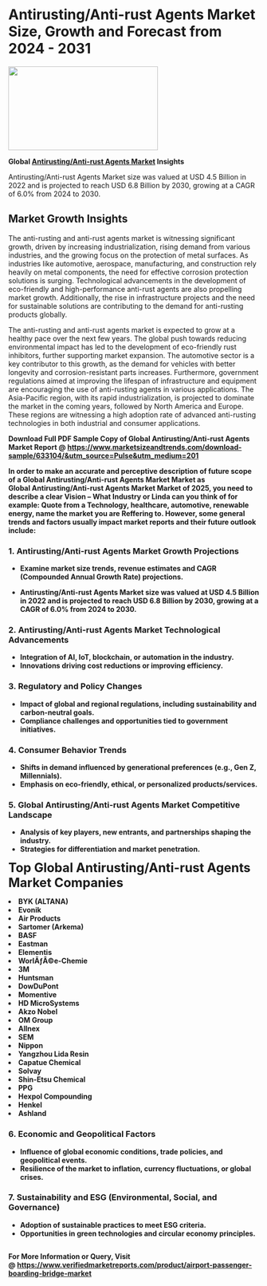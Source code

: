 <H1>Antirusting/Anti-rust Agents Market Size, Growth and Forecast from 2024 - 2031</H1><img class="aligncenter size-medium wp-image-584254" src="https://thirdeyenews.in/wp-content/uploads/2024/09/Global-Market-Research-300x168.jpeg" alt="" width="300" height="168" /><p><strong>Global&nbsp;<a href="https://www.marketsizeandtrends.com/download-sample/633104/&amp;utm_source=Pulse&amp;utm_medium=201">Antirusting/Anti-rust Agents Market</a> Insights</strong></p><p>Antirusting/Anti-rust Agents Market size was valued at USD 4.5 Billion in 2022 and is projected to reach USD 6.8 Billion by 2030, growing at a CAGR of 6.0% from 2024 to 2030.</p><p><h2>Market Growth Insights</h2> <p>The anti-rusting and anti-rust agents market is witnessing significant growth, driven by increasing industrialization, rising demand from various industries, and the growing focus on the protection of metal surfaces. As industries like automotive, aerospace, manufacturing, and construction rely heavily on metal components, the need for effective corrosion protection solutions is surging. Technological advancements in the development of eco-friendly and high-performance anti-rust agents are also propelling market growth. Additionally, the rise in infrastructure projects and the need for sustainable solutions are contributing to the demand for anti-rusting products globally.</p> <p><strong></strong></p> <p>The anti-rusting and anti-rust agents market is expected to grow at a healthy pace over the next few years. The global push towards reducing environmental impact has led to the development of eco-friendly rust inhibitors, further supporting market expansion. The automotive sector is a key contributor to this growth, as the demand for vehicles with better longevity and corrosion-resistant parts increases. Furthermore, government regulations aimed at improving the lifespan of infrastructure and equipment are encouraging the use of anti-rusting agents in various applications. The Asia-Pacific region, with its rapid industrialization, is projected to dominate the market in the coming years, followed by North America and Europe. These regions are witnessing a high adoption rate of advanced anti-rusting technologies in both industrial and consumer applications.</p> <p><strong></p><p><span class=""><strong>Download Full PDF Sample Copy of Global Antirusting/Anti-rust Agents Market Report</strong> @ <a href="https://www.marketsizeandtrends.com/download-sample/633104/&amp;utm_source=Pulse&amp;utm_medium=201" target="_blank">https://www.marketsizeandtrends.com/download-sample/633104/&amp;utm_source=Pulse&amp;utm_medium=201</a></span></p><p>In order to make an accurate and perceptive description of future scope of a Global&nbsp;Antirusting/Anti-rust Agents Market Market as Global&nbsp;Antirusting/Anti-rust Agents Market Market of 2025, you need to describe a clear Vision &ndash; What Industry or Linda can you think of for example: Quote from a Technology, healthcare, automotive, renewable energy, name the market you are Reffering to. However, some general trends and factors usually impact market reports and their future outlook include:</p><h3>1.&nbsp;<strong>Antirusting/Anti-rust Agents Market Growth Projections</strong></h3><ul><li>Examine market size trends, revenue estimates and CAGR (Compounded Annual Growth Rate) projections.</li><li><p>Antirusting/Anti-rust Agents Market size was valued at USD 4.5 Billion in 2022 and is projected to reach USD 6.8 Billion by 2030, growing at a CAGR of 6.0% from 2024 to 2030.</p></li></ul><h3>2.&nbsp;<strong>Antirusting/Anti-rust Agents Market Technological Advancements</strong></h3><ul><li>Integration of AI, IoT, blockchain, or automation in the industry.</li><li>Innovations driving cost reductions or improving efficiency.</li></ul><h3>3.&nbsp;<strong>Regulatory and Policy Changes</strong></h3><ul><li>Impact of global and regional regulations, including sustainability and carbon-neutral goals.</li><li>Compliance challenges and opportunities tied to government initiatives.</li></ul><h3>4.&nbsp;<strong>Consumer Behavior Trends</strong></h3><ul><li>Shifts in demand influenced by generational preferences (e.g., Gen Z, Millennials).</li><li>Emphasis on eco-friendly, ethical, or personalized products/services.</li></ul><h3>5.&nbsp;<strong>Global Antirusting/Anti-rust Agents Market Competitive Landscape</strong></h3><ul><li>Analysis of key players, new entrants, and partnerships shaping the industry.</li><li>Strategies for differentiation and market penetration.</li></ul><p data-pm-slice="1 1 []"><span style="color: inherit; font-family: inherit; font-size: 25px;">Top Global Antirusting/Anti-rust Agents Market Companies</span></p><div class="" data-test-id=""><p><li>BYK (ALTANA)</li><li> Evonik</li><li> Air Products</li><li> Sartomer (Arkema)</li><li> BASF</li><li> Eastman</li><li> Elementis</li><li> WorlÃƒÂ©e-Chemie</li><li> 3M</li><li> Huntsman</li><li> DowDuPont</li><li> Momentive</li><li> HD MicroSystems</li><li> Akzo Nobel</li><li> OM Group</li><li> Allnex</li><li> SEM</li><li> Nippon</li><li> Yangzhou Lida Resin</li><li> Capatue Chemical</li><li> Solvay</li><li> Shin-Etsu Chemical</li><li> PPG</li><li> Hexpol Compounding</li><li> Henkel</li><li> Ashland</li></p></div><h3>6.&nbsp;<strong>Economic and Geopolitical Factors</strong></h3><ul><li>Influence of global economic conditions, trade policies, and geopolitical events.</li><li>Resilience of the market to inflation, currency fluctuations, or global crises.</li></ul><h3>7.&nbsp;<strong>Sustainability and ESG (Environmental, Social, and Governance)</strong></h3><ul><li>Adoption of sustainable practices to meet ESG criteria.</li><li>Opportunities in green technologies and circular economy principles.</li></ul><h2><strong style="font-size: 14px;">For More Information or Query, Visit @&nbsp;</strong><a style="background-color: #ffffff; font-size: 14px;" href="https://www.marketsizeandtrends.com/report/antirusting-anti-rust-agents-market/" target="_blank">https://www.verifiedmarketreports.com/product/airport-passenger-boarding-bridge-market</a></h2>